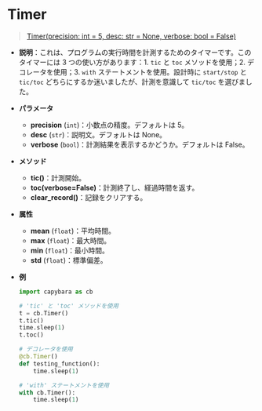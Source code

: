 # Timer

> [Timer(precision: int = 5, desc: str = None, verbose: bool = False)](https://github.com/DocsaidLab/Capybara/blob/975d62fba4f76db59e715c220f7a2af5ad8d050e/capybara/utils/time.py#L76)

- **説明**：これは、プログラムの実行時間を計測するためのタイマーです。このタイマーには 3 つの使い方があります：1. `tic` と `toc` メソッドを使用；2. デコレータを使用；3. `with` ステートメントを使用。設計時に `start/stop` と `tic/toc` どちらにするか迷いましたが、計測を意識して `tic/toc` を選びました。

- **パラメータ**

  - **precision** (`int`)：小数点の精度。デフォルトは 5。
  - **desc** (`str`)：説明文。デフォルトは None。
  - **verbose** (`bool`)：計測結果を表示するかどうか。デフォルトは False。

- **メソッド**

  - **tic()**：計測開始。
  - **toc(verbose=False)**：計測終了し、経過時間を返す。
  - **clear_record()**：記録をクリアする。

- **属性**

  - **mean** (`float`)：平均時間。
  - **max** (`float`)：最大時間。
  - **min** (`float`)：最小時間。
  - **std** (`float`)：標準偏差。

- **例**

  ```python
  import capybara as cb

  # 'tic' と 'toc' メソッドを使用
  t = cb.Timer()
  t.tic()
  time.sleep(1)
  t.toc()

  # デコレータを使用
  @cb.Timer()
  def testing_function():
      time.sleep(1)

  # 'with' ステートメントを使用
  with cb.Timer():
      time.sleep(1)
  ```
